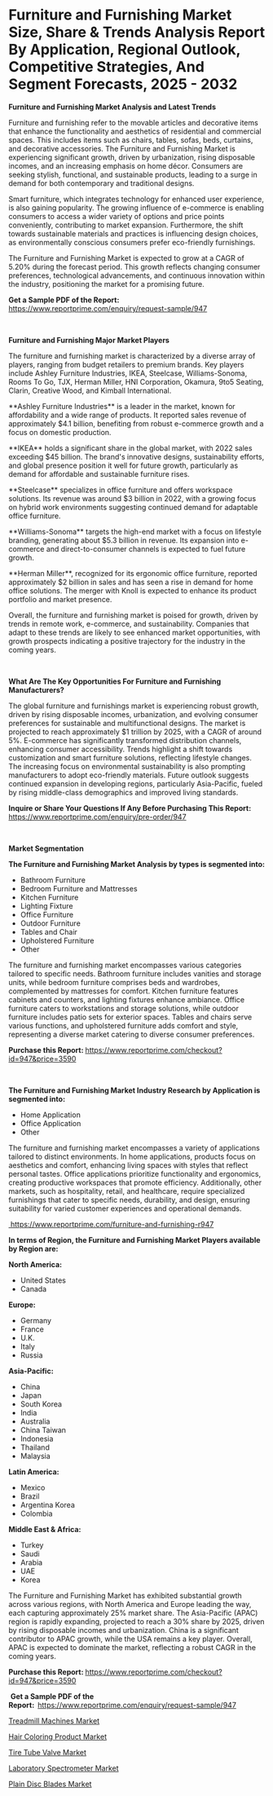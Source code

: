<p><h1>Furniture and Furnishing Market Size, Share & Trends Analysis Report By Application, Regional Outlook, Competitive Strategies, And Segment Forecasts, 2025 - 2032</h1></p><p><strong>Furniture and Furnishing Market Analysis and Latest Trends</strong></p>
<p><p>Furniture and furnishing refer to the movable articles and decorative items that enhance the functionality and aesthetics of residential and commercial spaces. This includes items such as chairs, tables, sofas, beds, curtains, and decorative accessories. The Furniture and Furnishing Market is experiencing significant growth, driven by urbanization, rising disposable incomes, and an increasing emphasis on home décor. Consumers are seeking stylish, functional, and sustainable products, leading to a surge in demand for both contemporary and traditional designs. </p><p>Smart furniture, which integrates technology for enhanced user experience, is also gaining popularity. The growing influence of e-commerce is enabling consumers to access a wider variety of options and price points conveniently, contributing to market expansion. Furthermore, the shift towards sustainable materials and practices is influencing design choices, as environmentally conscious consumers prefer eco-friendly furnishings. </p><p>The Furniture and Furnishing Market is expected to grow at a CAGR of 5.20% during the forecast period. This growth reflects changing consumer preferences, technological advancements, and continuous innovation within the industry, positioning the market for a promising future.</p></p>
<p><strong>Get a Sample PDF of the Report:&nbsp;</strong> <a href="https://www.reportprime.com/enquiry/request-sample/947?utm_campaign=2660&utm_medium=2&utm_source=Github&utm_content=ia&utm_term=18032025&utm_id=furniture-and-furnishing">https://www.reportprime.com/enquiry/request-sample/947</a></p>
<p>&nbsp;</p>
<p><strong>Furniture and Furnishing Major Market Players</strong></p>
<p><p>The furniture and furnishing market is characterized by a diverse array of players, ranging from budget retailers to premium brands. Key players include Ashley Furniture Industries, IKEA, Steelcase, Williams-Sonoma, Rooms To Go, TJX, Herman Miller, HNI Corporation, Okamura, 9to5 Seating, Clarin, Creative Wood, and Kimball International.</p><p>**Ashley Furniture Industries** is a leader in the market, known for affordability and a wide range of products. It reported sales revenue of approximately $4.1 billion, benefiting from robust e-commerce growth and a focus on domestic production.</p><p>**IKEA** holds a significant share in the global market, with 2022 sales exceeding $45 billion. The brand's innovative designs, sustainability efforts, and global presence position it well for future growth, particularly as demand for affordable and sustainable furniture rises.</p><p>**Steelcase** specializes in office furniture and offers workspace solutions. Its revenue was around $3 billion in 2022, with a growing focus on hybrid work environments suggesting continued demand for adaptable office furniture.</p><p>**Williams-Sonoma** targets the high-end market with a focus on lifestyle branding, generating about $5.3 billion in revenue. Its expansion into e-commerce and direct-to-consumer channels is expected to fuel future growth.</p><p>**Herman Miller**, recognized for its ergonomic office furniture, reported approximately $2 billion in sales and has seen a rise in demand for home office solutions. The merger with Knoll is expected to enhance its product portfolio and market presence.</p><p>Overall, the furniture and furnishing market is poised for growth, driven by trends in remote work, e-commerce, and sustainability. Companies that adapt to these trends are likely to see enhanced market opportunities, with growth prospects indicating a positive trajectory for the industry in the coming years.</p></p>
<p>&nbsp;</p>
<p><strong>What Are The Key Opportunities For Furniture and Furnishing Manufacturers?</strong></p>
<p><p>The global furniture and furnishings market is experiencing robust growth, driven by rising disposable incomes, urbanization, and evolving consumer preferences for sustainable and multifunctional designs. The market is projected to reach approximately $1 trillion by 2025, with a CAGR of around 5%. E-commerce has significantly transformed distribution channels, enhancing consumer accessibility. Trends highlight a shift towards customization and smart furniture solutions, reflecting lifestyle changes. The increasing focus on environmental sustainability is also prompting manufacturers to adopt eco-friendly materials. Future outlook suggests continued expansion in developing regions, particularly Asia-Pacific, fueled by rising middle-class demographics and improved living standards.</p></p>
<p><strong>Inquire or Share Your Questions If Any Before Purchasing This Report:</strong> <a href="https://www.reportprime.com/enquiry/pre-order/947?utm_campaign=2660&utm_medium=2&utm_source=Github&utm_content=ia&utm_term=18032025&utm_id=furniture-and-furnishing">https://www.reportprime.com/enquiry/pre-order/947</a></p>
<p>&nbsp;</p>
<p><strong>Market Segmentation</strong></p>
<p><strong>The Furniture and Furnishing Market Analysis by types is segmented into:</strong></p>
<p><ul><li>Bathroom Furniture</li><li>Bedroom Furniture and Mattresses</li><li>Kitchen Furniture</li><li>Lighting Fixture</li><li>Office Furniture</li><li>Outdoor Furniture</li><li>Tables and Chair</li><li>Upholstered Furniture</li><li>Other</li></ul></p>
<p><p>The furniture and furnishing market encompasses various categories tailored to specific needs. Bathroom furniture includes vanities and storage units, while bedroom furniture comprises beds and wardrobes, complemented by mattresses for comfort. Kitchen furniture features cabinets and counters, and lighting fixtures enhance ambiance. Office furniture caters to workstations and storage solutions, while outdoor furniture includes patio sets for exterior spaces. Tables and chairs serve various functions, and upholstered furniture adds comfort and style, representing a diverse market catering to diverse consumer preferences.</p></p>
<p><strong>Purchase this Report:&nbsp;</strong><a href="https://www.reportprime.com/checkout?id=947&price=3590&utm_campaign=2660&utm_medium=2&utm_source=Github&utm_content=ia&utm_term=18032025&utm_id=furniture-and-furnishing">https://www.reportprime.com/checkout?id=947&price=3590</a></p>
<p>&nbsp;</p>
<p><strong>The Furniture and Furnishing Market Industry Research by Application is segmented into:</strong></p>
<p><ul><li>Home Application</li><li>Office Application</li><li>Other</li></ul></p>
<p><p>The furniture and furnishing market encompasses a variety of applications tailored to distinct environments. In home applications, products focus on aesthetics and comfort, enhancing living spaces with styles that reflect personal tastes. Office applications prioritize functionality and ergonomics, creating productive workspaces that promote efficiency. Additionally, other markets, such as hospitality, retail, and healthcare, require specialized furnishings that cater to specific needs, durability, and design, ensuring suitability for varied customer experiences and operational demands.</p></p>
<p><a href="https://www.reportprime.com/furniture-and-furnishing-r947?utm_campaign=2660&utm_medium=2&utm_source=Github&utm_content=ia&utm_term=18032025&utm_id=furniture-and-furnishing">&nbsp;https://www.reportprime.com/furniture-and-furnishing-r947</a></p>
<p><strong>In terms of Region, the Furniture and Furnishing Market Players available by Region are:</strong></p>
<p>
    <p> <strong> North America: </strong>
        <ul>
            <li>United States</li>
            <li>Canada</li>
        </ul>
        </p> 
    <p> <strong> Europe: </strong>
        <ul>
            <li>Germany</li>
            <li>France</li>
            <li>U.K.</li>
            <li>Italy</li>
            <li>Russia</li>
        </ul>
        </p> 
    <p> <strong> Asia-Pacific: </strong>
        <ul>
            <li>China</li>
            <li>Japan</li>
            <li>South Korea</li>
            <li>India</li>
            <li>Australia</li>
            <li>China Taiwan</li>
            <li>Indonesia</li>
            <li>Thailand</li>
            <li>Malaysia</li>
        </ul>
        </p> 
    <p> <strong> Latin America: </strong>
        <ul>
            <li>Mexico</li>
            <li>Brazil</li>
            <li>Argentina Korea</li>
            <li>Colombia</li>
        </ul>
        </p> 
    <p> <strong> Middle East & Africa: </strong>
        <ul>
            <li>Turkey</li>
            <li>Saudi</li>
            <li>Arabia</li>
            <li>UAE</li>
            <li>Korea</li>
        </ul>
    </p>
    </p>
<p><p>The Furniture and Furnishing Market has exhibited substantial growth across various regions, with North America and Europe leading the way, each capturing approximately 25% market share. The Asia-Pacific (APAC) region is rapidly expanding, projected to reach a 30% share by 2025, driven by rising disposable incomes and urbanization. China is a significant contributor to APAC growth, while the USA remains a key player. Overall, APAC is expected to dominate the market, reflecting a robust CAGR in the coming years.</p></p>
<p><strong>Purchase this Report: </strong><a href="https://www.reportprime.com/checkout?id=947&price=3590&utm_campaign=2660&utm_medium=2&utm_source=Github&utm_content=ia&utm_term=18032025&utm_id=furniture-and-furnishing">https://www.reportprime.com/checkout?id=947&price=3590</a></p>
<p>&nbsp;<strong>Get a Sample PDF of the Report:&nbsp;&nbsp;</strong><a href="https://www.reportprime.com/enquiry/request-sample/947?utm_campaign=2660&utm_medium=2&utm_source=Github&utm_content=ia&utm_term=18032025&utm_id=furniture-and-furnishing">https://www.reportprime.com/enquiry/request-sample/947</a></p>
<p><strong></strong></p>
<p><p><a href="https://github.com/beberjuban9a/Market-Research-Report-List-1/blob/main/treadmill-machines-market.md?utm_campaign=2660&utm_medium=2&utm_source=Github&utm_content=ia&utm_term=18032025&utm_id=furniture-and-furnishing">Treadmill Machines Market</a></p><p><a href="https://github.com/camacrokesw2/Market-Research-Report-List-1/blob/main/hair-coloring-product-market.md?utm_campaign=2660&utm_medium=2&utm_source=Github&utm_content=ia&utm_term=18032025&utm_id=furniture-and-furnishing">Hair Coloring Product Market</a></p><p><a href="https://www.linkedin.com/pulse/tire-tube-valve-market-segmentation-applications-types-prtqf?utm_campaign=2660&utm_medium=2&utm_source=Github&utm_content=ia&utm_term=18032025&utm_id=furniture-and-furnishing">Tire Tube Valve Market</a></p><p><a href="https://www.linkedin.com/pulse/laboratory-spectrometer-market-research-report-exploring-size-tqgxf?utm_campaign=2660&utm_medium=2&utm_source=Github&utm_content=ia&utm_term=18032025&utm_id=furniture-and-furnishing">Laboratory Spectrometer Market</a></p><p><a href="https://www.linkedin.com/pulse/projected-cagr-4-plain-disc-blades-market-analysis-production-hppyf?utm_campaign=2660&utm_medium=2&utm_source=Github&utm_content=ia&utm_term=18032025&utm_id=furniture-and-furnishing">Plain Disc Blades Market</a></p></p>
